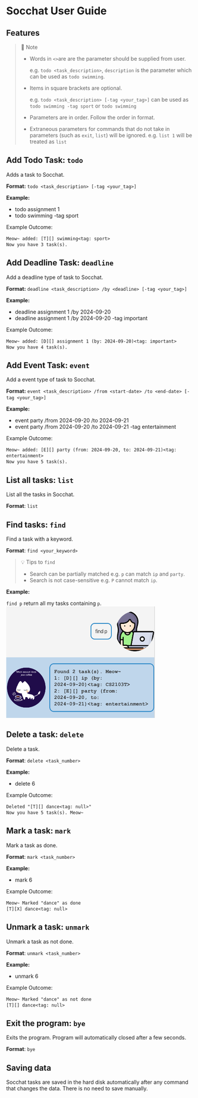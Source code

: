 # Socchat User Guide

## Features
> 📝 Note
> - Words in `<>`are are the parameter should be supplied from user.
>   
>   e.g. `todo <task_description>`, `description` is the parameter which can be used as `todo swimming`.
> - Items in square brackets are optional. 
>   
>   e.g. `todo <task_description> [-tag <your_tag>]` can be used as `todo swimming -tag sport` or `todo swimming`
> - Parameters are in order. Follow the order in format.
> - Extraneous parameters for commands that do not take in parameters (such as `exit`, `list`) will be ignored.
>  e.g. `list 1` will be treated as `list`

## Add Todo Task: `todo`

Adds a task to Socchat.

**Format:** `todo <task_description> [-tag <your_tag>]`

**Example:** 
- todo assignment 1 
- todo swimming -tag sport

Example Outcome:

```
Meow~ added: [T][] swimming<tag: sport>
Now you have 3 task(s).
```

## Add Deadline Task: `deadline`

Add a deadline type of task to Socchat.

**Format:** `deadline <task_description> /by <deadline> [-tag <your_tag>]`

**Example:**
- deadline assignment 1 /by 2024-09-20
- deadline assignment 1 /by 2024-09-20 -tag important

Example Outcome:

```
Meow~ added: [D][] assignment 1 (by: 2024-09-20)<tag: important>
Now you have 4 task(s).
```

## Add Event Task: `event`

Add a event type of task to Socchat.

**Format:** `event <task_description> /from <start-date> /to <end-date> [-tag <your_tag>]`

**Example:**
- event party /from 2024-09-20 /to 2024-09-21
- event party /from 2024-09-20 /to 2024-09-21 -tag entertainment

Example Outcome:

```
Meow~ added: [E][] party (from: 2024-09-20, to: 2024-09-21)<tag: entertainment>
Now you have 5 task(s).
```
## List all tasks: `list`
List all the tasks in Socchat.

**Format**: `list`

## Find tasks: `find`
Find a task with a keyword.

**Format**: `find <your_keyword>`

> 💡 Tips to `find`
> - Search can be partially matched e.g. `p` can match `ip` and `party`.
> - Search is not case-sensitive e.g. `P` cannot match `ip`.

**Example:**

`find p` return all my tasks containing `p`.
<img src="../src/main/resources/images/find.png" alt="find example" height="300" width="400"/>


## Delete a task: `delete`
Delete a task.

**Format**: `delete <task_number>`

**Example:**
- delete 6

Example Outcome:
```
Deleted "[T][] dance<tag: null>"
Now you have 5 task(s). Meow~
```

## Mark a task: `mark`
Mark a task as done.

**Format**: `mark <task_number>`

**Example:**
- mark 6

Example Outcome:
```
Meow~ Marked "dance" as done
[T][X] dance<tag: null>
```

## Unmark a task: `unmark`

Unmark a task as not done.

**Format**: `unmark <task_number>`

**Example:**
- unmark 6

Example Outcome:
```
Meow~ Marked "dance" as not done
[T][] dance<tag: null>
```

## Exit the program: `bye`

Exits the program. Program will automatically closed after a few seconds.

**Format**: `bye`

## Saving data

Socchat tasks are saved in the hard disk automatically after any command that changes the data.
There is no need to save manually.